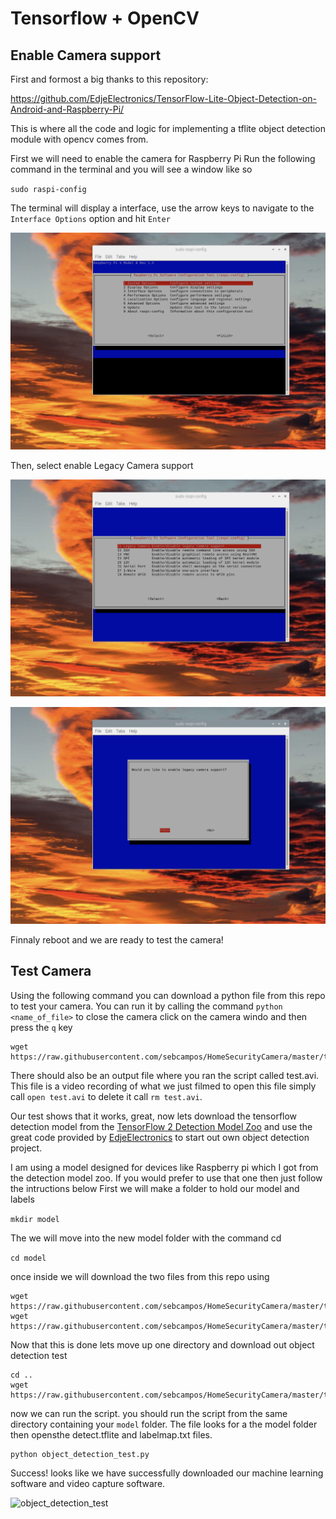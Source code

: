 # Tensorflow + OpenCV
## Enable Camera support
First and formost a big thanks to this repository:

https://github.com/EdjeElectronics/TensorFlow-Lite-Object-Detection-on-Android-and-Raspberry-Pi/

This is where all the code and logic for implementing a tflite object detection module with opencv comes from.

First we will need to enable the camera for Raspberry Pi
Run the following command in the terminal and you will see a window like so

`sudo raspi-config`

The terminal will display a interface, use the arrow keys to navigate to the `Interface Options` option and hit `Enter`

![raspi-config](../static/raspi-config.png)

Then, select enable Legacy Camera support

![enable-camera1](../static/enable-legacy-camera-support1.png)

![enable-camera2](../static/enable-legacy-camera-support2.png)


Finnaly reboot and we are ready to test the camera!

## Test Camera
Using the following command you can download a python file from this repo to test your camera.
You can run it by calling the command `python <name_of_file>` to close the camera click on the camera windo and then press the `q` key

```
wget https://raw.githubusercontent.com/sebcampos/HomeSecurityCamera/master/tensorflow_integration/video_capture_test.py
```
There should also be an output file where you ran the script called test.avi. This file is a video recording of what we just filmed
to open this file simply call `open test.avi` to delete it call `rm test.avi`.

Our test shows that it works, great, now lets download the tensorflow detection model from the [TensorFlow 2 Detection Model Zoo](https://github.com/tensorflow/models/blob/master/research/object_detection/g3doc/tf2_detection_zoo.md) and use the great code provided by [EdjeElectronics](https://github.com/EdjeElectronics/TensorFlow-Lite-Object-Detection-on-Android-and-Raspberry-Pi/)
to start out own object detection project.

I am using a model designed for devices like Raspberry pi which I got from the detection model zoo. If you would prefer to use that one then just follow
the intructions below
First we will make a folder to hold our model and labels

`mkdir model`

The we will move into the new model folder with the command cd

`cd model`

once inside we will download the two files from this repo using
```
wget https://raw.githubusercontent.com/sebcampos/HomeSecurityCamera/master/tensorflow_integration/model/detect.tflite
wget https://raw.githubusercontent.com/sebcampos/HomeSecurityCamera/master/tensorflow_integration/model/labelmap.txt
```
Now that this is done lets move up one directory and download out object detection test

```
cd ..
wget https://raw.githubusercontent.com/sebcampos/HomeSecurityCamera/master/tensorflow_integration/object_detection_test.py
```
now we can run the script. you should run the script from the same directory containing your `model` folder.
The file looks for a the model folder then opensthe detect.tflite and labelmap.txt files.

```
python object_detection_test.py
```
Success! looks like we have successfully downloaded our machine learning software and video capture software.

![object_detection_test](../static/object_detection_test.png)

